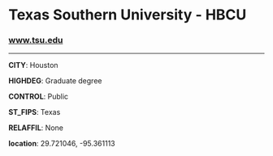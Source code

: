 # Texas Southern University - HBCU
### www.tsu.edu
---
**CITY**: Houston

**HIGHDEG**: Graduate degree

**CONTROL**: Public

**ST_FIPS**: Texas

**RELAFFIL**: None

**location**: 29.721046, -95.361113